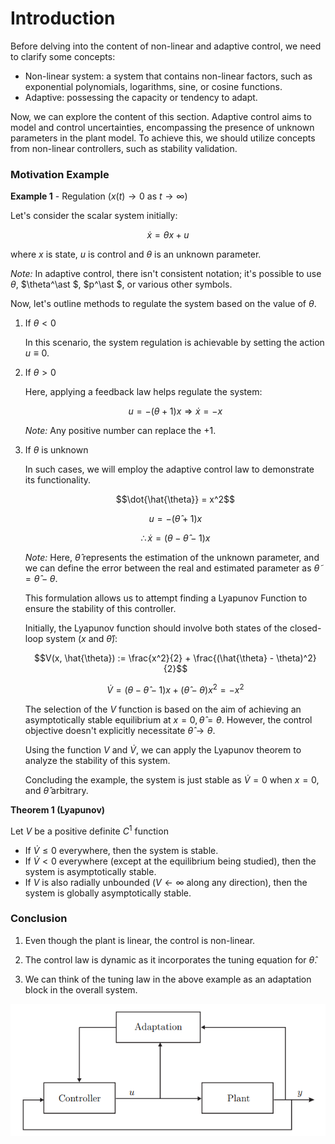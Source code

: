# Introduction

Before delving into the content of non-linear and adaptive control, we need to clarify some concepts:

- Non-linear system: a system that contains non-linear factors, such as exponential polynomials, logarithms, sine, or cosine functions.
- Adaptive: possessing the capacity or tendency to adapt.

Now, we can explore the content of this section. Adaptive control aims to model and control uncertainties, encompassing the presence of unknown parameters in the plant model. To achieve this, we should utilize concepts from non-linear controllers, such as stability validation.

### Motivation Example

**Example 1** - Regulation ($x(t) \rightarrow 0$ as $t \rightarrow \infty$)

Let's consider the scalar system initially:

$$\dot{x} = \theta x + u$$

where $x$ is state, $u$ is control and $\theta$ is an unknown parameter.

*Note:* In adaptive control, there isn't consistent notation; it's possible to use $\theta$, $\theta^\ast $, $p^\ast $, or various other symbols.

Now, let's outline methods to regulate the system based on the value of $\theta$.


1. If $\theta < 0$

    In this scenario, the system regulation is achievable by setting the action $u \equiv 0$.

2. If $\theta > 0$

    Here, applying a feedback law helps regulate the system:

    $$u = -(\theta + 1)x \Rightarrow \dot{x} = -x$$

    *Note:* Any positive number can replace the +1.

3. If $\theta$ is unknown

    In such cases, we will employ the adaptive control law to demonstrate its functionality.

    $$\dot{\hat{\theta}} = x^2$$

    $$u = -(\hat{\theta} + 1)x$$

    $$\therefore \dot{x} = (\theta - \hat{\theta} - 1)x$$

    *Note:* Here, $\hat{\theta}$ represents the estimation of the unknown parameter, and we can define the error between the real and estimated parameter as $\tilde{\theta} = \hat{\theta} - \theta$.

    This formulation allows us to attempt finding a Lyapunov Function to ensure the stability of this controller.

    Initially, the Lyapunov function should involve both states of the closed-loop system ($x$ and $\hat{\theta}$):

    $$V(x, \hat{\theta}) := \frac{x^2}{2} + \frac{(\hat{\theta} - \theta)^2}{2}$$

    $$\dot{V} = (\theta - \hat{\theta} - 1)x + (\hat{\theta} - \theta)x^2 = -x^2$$

    The selection of the $V$ function is based on the aim of achieving an asymptotically stable equilibrium at $x=0, \hat{\theta}=\theta$. However, the control objective doesn't explicitly necessitate $\hat{\theta} \rightarrow \theta$.

    Using the function $V$ and $\dot{V}$, we can apply the Lyapunov theorem to analyze the stability of this system.

    Concluding the example, the system is just stable as $\dot{V} = 0$ when $x=0$, and $\hat{\theta}$ arbitrary.    

**Theorem 1 (Lyapunov)**

Let $V$ be a positive definite $C^1$ function

- If  $\dot{V} \leq 0$ everywhere, then the system is stable.
- If $\dot{V} < 0$ everywhere (except at the equilibrium being studied), then the system is asymptotically stable.
- If $V$ is also radially unbounded ($V \leftarrow \infty$ along any direction), then the system is globally asymptotically stable.

### Conclusion

1. Even though the plant is linear, the control is non-linear.

2. The control law is dynamic as it incorporates the tuning equation for $\hat{\theta}$.

3. We can think of the tuning law in the above example as an adaptation block in the overall system.

![Alt text](figures/adaptation_diagram.png)

